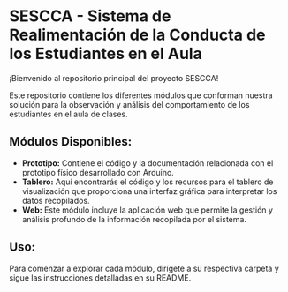 # SESCCA - Sistema de Realimentación de la Conducta de los Estudiantes en el Aula

¡Bienvenido al repositorio principal del proyecto SESCCA!

Este repositorio contiene los diferentes módulos que conforman nuestra solución para la observación y análisis del comportamiento de los estudiantes en el aula de clases.

## Módulos Disponibles:

- **Prototipo:** Contiene el código y la documentación relacionada con el prototipo físico desarrollado con Arduino.
- **Tablero:** Aquí encontrarás el código y los recursos para el tablero de visualización que proporciona una interfaz gráfica para interpretar los datos recopilados.
- **Web:** Este módulo incluye la aplicación web que permite la gestión y análisis profundo de la información recopilada por el sistema.

## Uso:

Para comenzar a explorar cada módulo, dirígete a su respectiva carpeta y sigue las instrucciones detalladas en su README.
